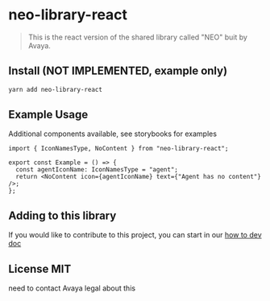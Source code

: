 # neo-library-react

> This is the react version of the shared library called "NEO" buit by Avaya.

## Install (NOT IMPLEMENTED, example only)

```bash
yarn add neo-library-react
```

## Example Usage

Additional components available, see storybooks for examples

```tsx
import { IconNamesType, NoContent } from "neo-library-react";

export const Example = () => {
  const agentIconName: IconNamesType = "agent";
  return <NoContent icon={agentIconName} text={"Agent has no content"} />;
};
```

## Adding to this library

If you would like to contribute to this project, you can start in our [how to dev doc](./readmes/how-to-dev.md)

## License MIT

need to contact Avaya legal about this

